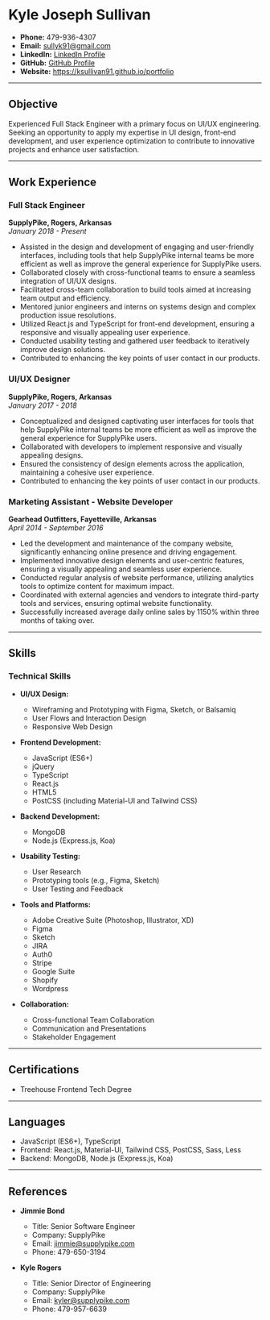 # Kyle Joseph Sullivan

- **Phone:** 479-936-4307
- **Email:** sullyk91@gmail.com
- **LinkedIn:** [LinkedIn Profile](https://www.linkedin.com/in/kyle-sullivan-5a337813a/)
- **GitHub:** [GitHub Profile](https://github.com/ksullivan96)
- **Website:** https://ksullivan91.github.io/portfolio

---

## Objective

Experienced Full Stack Engineer with a primary focus on UI/UX engineering. Seeking an opportunity to apply my expertise in UI design, front-end development, and user experience optimization to contribute to innovative projects and enhance user satisfaction.

---

## Work Experience

### Full Stack Engineer
**SupplyPike, Rogers, Arkansas**  
*January 2018 - Present*

- Assisted in the design and development of engaging and user-friendly interfaces, including tools that help SupplyPike internal teams be more efficient as well as improve the general experience for SupplyPike users.
- Collaborated closely with cross-functional teams to ensure a seamless integration of UI/UX designs.
- Facilitated cross-team collaboration to build tools aimed at increasing team output and efficiency.
- Mentored junior engineers and interns on systems design and complex production issue resolutions.
- Utilized React.js and TypeScript for front-end development, ensuring a responsive and visually appealing user experience.
- Conducted usability testing and gathered user feedback to iteratively improve design solutions.
- Contributed to enhancing the key points of user contact in our products.

### UI/UX Designer
**SupplyPike, Rogers, Arkansas**  
*January 2017 - 2018*

- Conceptualized and designed captivating user interfaces for tools that help SupplyPike internal teams be more efficient as well as improve the general experience for SupplyPike users.
- Collaborated with developers to implement responsive and visually appealing designs.
- Ensured the consistency of design elements across the application, maintaining a cohesive user experience.
- Contributed to enhancing the key points of user contact in our products.

### Marketing Assistant - Website Developer
**Gearhead Outfitters, Fayetteville, Arkansas**  
*April 2014 - September 2016*

- Led the development and maintenance of the company website, significantly enhancing online presence and driving engagement.
- Implemented innovative design elements and user-centric features, ensuring a visually appealing and seamless user experience.
- Conducted regular analysis of website performance, utilizing analytics tools to optimize content for maximum impact.
- Coordinated with external agencies and vendors to integrate third-party tools and services, ensuring optimal website functionality.
- Successfully increased average daily online sales by 1150% within three months of taking over.

---

## Skills

### Technical Skills

- **UI/UX Design:**
  - Wireframing and Prototyping with Figma, Sketch, or Balsamiq
  - User Flows and Interaction Design
  - Responsive Web Design

- **Frontend Development:**
  - JavaScript (ES6+)
  - jQuery
  - TypeScript
  - React.js
  - HTML5
  - PostCSS (including Material-UI and Tailwind CSS)

- **Backend Development:**
  - MongoDB
  - Node.js (Express.js, Koa)

- **Usability Testing:**
  - User Research
  - Prototyping tools (e.g., Figma, Sketch)
  - User Testing and Feedback

- **Tools and Platforms:**
  - Adobe Creative Suite (Photoshop, Illustrator, XD)
  - Figma 
  - Sketch
  - JIRA
  - Auth0
  - Stripe
  - Google Suite
  - Shopify
  - Wordpress

- **Collaboration:**
  - Cross-functional Team Collaboration
  - Communication and Presentations
  - Stakeholder Engagement

---

## Certifications

- Treehouse Frontend Tech Degree

---

## Languages

- JavaScript (ES6+), TypeScript
- Frontend: React.js, Material-UI, Tailwind CSS, PostCSS, Sass, Less
- Backend: MongoDB, Node.js (Express.js, Koa)

---

## References

- **Jimmie Bond**
  - Title: Senior Software Engineer
  - Company: SupplyPike
  - Email: jimmie@supplypike.com
  - Phone: 479-650-3194

- **Kyle Rogers**
  - Title: Senior Director of Engineering
  - Company: SupplyPike
  - Email: kyler@supplypike.com
  - Phone: 479-957-6639

